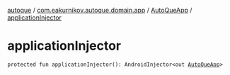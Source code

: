 [autoque](../../index.md) / [com.eakurnikov.autoque.domain.app](../index.md) / [AutoQueApp](index.md) / [applicationInjector](./application-injector.md)

# applicationInjector

`protected fun applicationInjector(): AndroidInjector<out `[`AutoQueApp`](index.md)`>`